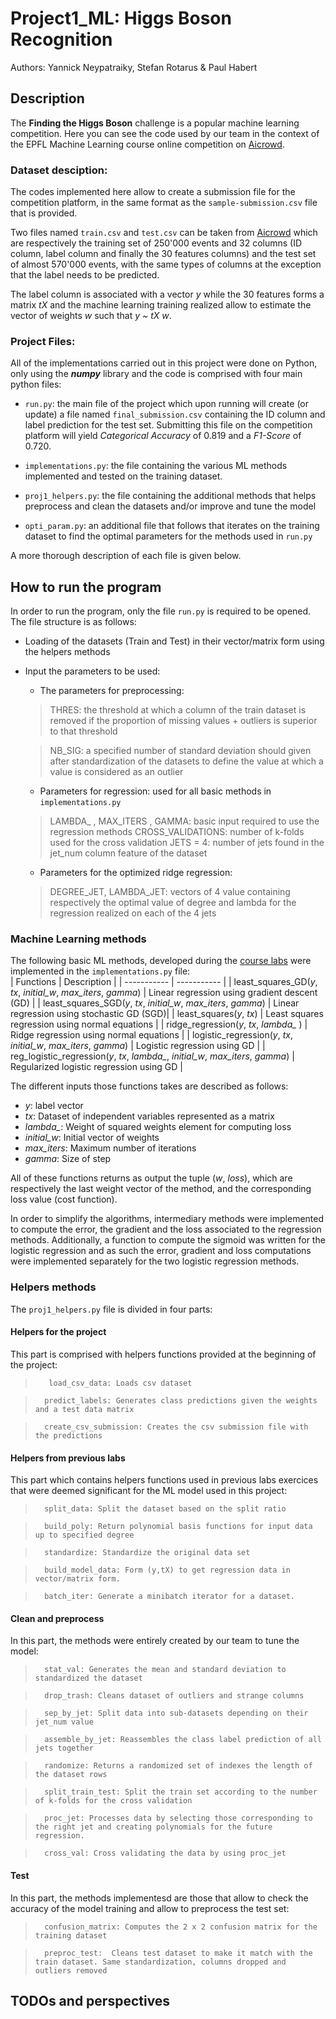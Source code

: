 # Project1_ML: Higgs Boson Recognition

Authors: Yannick Neypatraiky, Stefan Rotarus & Paul Habert

## Description
The **Finding the Higgs Boson** challenge is a popular machine learning competition. Here you can see the code used by our team in the context of the EPFL Machine Learning course online competition on [Aicrowd](https://www.aicrowd.com/challenges/epfl-machine-learning-higgs).

### Dataset desciption:
The  codes implemented here allow to create a submission file for the competition platform, in the same format as the `sample-submission.csv` file that is provided.

Two files named `train.csv` and `test.csv` can be taken from [Aicrowd](https://www.aicrowd.com/challenges/epfl-machine-learning-higgs)  which are respectively the training set of 250'000 events and 32 columns (ID column, label column and finally the 30 features columns) and the test set of almost 570'000 events, with the same types of columns at the exception that the label needs to be predicted.

The label column is associated with a vector *y* while the 30 features forms a matrix *tX* and the machine learning training realized allow to estimate the vector of weights *w* such that *y ~ tX w*. 

### Project Files:
All of the implementations carried out in this project were done on Python, only using the ***numpy*** library and the code is comprised with four main python files:
- `run.py`: the main file of the project which upon running will create (or update) a file named `final_submission.csv` containing the ID column and label prediction for the test set. Submitting this file on the competition platform will yield *Categorical Accuracy* of 0.819 and a *F1-Score* of 0.720. 

- `implementations.py`: the file containing the various ML methods implemented and tested on the training dataset.
- `proj1_helpers.py`: the file containing the additional methods that helps preprocess and clean the datasets and/or improve and tune the model 
- `opti_param.py`: an additional file that follows that iterates on the training dataset to find the optimal parameters for the methods used in `run.py`

A more thorough description of each file is given below.

## How to run the program

In order to run the program, only the file `run.py` is required to be opened. The file structure is as follows:

*   Loading of the datasets (Train and Test) in their vector/matrix form using the helpers methods 
*   Input the parameters to be used: 
    -   The parameters for preprocessing: 

    > THRES: the threshold at which a column of the train dataset is removed if the proportion of missing values + outliers is superior to that threshold

    > NB_SIG:  a specified number of standard deviation should given after standardization of the datasets to define the value at which a value is considered as an outlier

    -   Parameters for regression: used for all basic methods in `implementations.py` 
    > LAMBDA_ , MAX_ITERS , GAMMA: basic input required to use the regression methods 
    > CROSS_VALIDATIONS: number of k-folds used for the cross validation
    > JETS = 4: number of jets found in the jet_num column feature of the dataset
    
    -   Parameters for the optimized ridge regression:
    >   DEGREE_JET, LAMBDA_JET: vectors of 4 value containing respectively the optimal value of degree and lambda for the regression realized on each of the 4 jets

### Machine Learning methods

The following basic ML methods, developed during the [course labs](https://github.com/epfml/ML_course) were implemented in the `implementations.py` file:  
| Functions      | Description |
| ----------- | ----------- |
| least\_squares\_GD(*y*, *tx*, *initial\_w*, *max\_iters*, *gamma*)      | Linear regression using gradient descent (GD) |
| least\_squares\_SGD(*y*, *tx*, *initial\_w*, *max\_iters*, *gamma*)  | Linear regression using stochastic GD  (SGD)|
| least\_squares(*y*, *tx*)  | Least squares regression using normal equations  |
| ridge\_regression(*y*, *tx*, *lambda\_* )   | Ridge regression using normal equations  |
| logistic\_regression(*y*, *tx*, *initial\_w*, *max\_iters*, *gamma*) | Logistic regression using GD |
| reg\_logistic\_regression(*y*, *tx*, *lambda_*, *initial\_w*, *max\_iters*, *gamma*) | Regularized logistic regression using GD |

The different inputs those functions takes are described as follows:
- *y*: label vector
- *tx*: Dataset of independent variables represented as a matrix 
- *lambda\_*: Weight of squared weights element for computing loss
- *initial\_w*: Initial vector of weights
- *max\_iters*: Maximum number of iterations
- *gamma*: Size of step

All of these functions returns as output the tuple (*w*, *loss*), which are respectively the last weight vector of the method, and the corresponding loss value (cost function). 

In order to simplify the algorithms, intermediary methods were implemented to compute the error, the gradient and the loss associated to the regression methods. Additionally, a function to compute the sigmoid was written for the logistic regression and as such the error, gradient and loss computations were implemented separately for the two logistic regression methods.

### Helpers methods 

The `proj1_helpers.py` file is divided in four parts: 

#### Helpers for the project 
This part is comprised with helpers functions provided at the beginning of the project:
>        load_csv_data: Loads csv dataset 

>       predict_labels: Generates class predictions given the weights and a test data matrix 

>       create_csv_submission: Creates the csv submission file with the predictions 

#### Helpers from previous labs

This part which contains helpers functions used in previous labs exercices that were deemed significant for the ML model used in this project: 
>       split_data: Split the dataset based on the split ratio

>       build_poly: Return polynomial basis functions for input data up to specified degree
    
>       standardize: Standardize the original data set

>       build_model_data: Form (y,tX) to get regression data in vector/matrix form.

>       batch_iter: Generate a minibatch iterator for a dataset.

#### Clean and preprocess
In this part, the methods were entirely created by our team to tune the model: 
>       stat_val: Generates the mean and standard deviation to standardized the dataset 

>       drop_trash: Cleans dataset of outliers and strange columns 

>       sep_by_jet: Split data into sub-datasets depending on their jet_num value

>       assemble_by_jet: Reassembles the class label prediction of all jets together

>       randomize: Returns a randomized set of indexes the length of the dataset rows

>       split_train_test: Split the train set according to the number of k-folds for the cross validation

>       proc_jet: Processes data by selecting those corresponding to the right jet and creating polynomials for the future regression.

>       cross_val: Cross validating the data by using proc_jet 

#### Test
In this part, the methods implementesd are those that allow to check the accuracy of the model training and allow to preprocess the test set:

>       confusion_matrix: Computes the 2 x 2 confusion matrix for the training dataset

>       preproc_test:  Cleans test dataset to make it match with the train dataset. Same standardization, columns dropped and outliers removed 


 


## TODOs and perspectives

  



